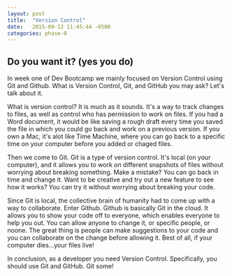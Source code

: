 ```yaml
---
layout: post
title:  "Version Control"
date:   2015-09-12 11:45:44 -0500
categories: phase-0
---
```


## Do you want it? (yes you do)

In week one of Dev Bootcamp we mainly focused on Version Control using Git and Github.  What is Version Control, Git, and GitHub you may ask?  Let's talk about it.

What is version control?  It is much as it sounds. It's a way to track changes to files, as well as control who has permission to work on files.  If you had a Word document, it would be like saving a rough draft every time you saved the file in which you could go back and work on a previous version. If you own a Mac, it's alot like Time Machine, where you can go back to a specific time on your computer before you added or chaged files.

Then we come to Git. Git is a type of version control. It's local (on your computer), and it allows you to work on different snapshots of files without worrying about breaking something.  Make a mistake?  You can go back in time and change it.  Want to be creative and try out a new feature to see how it works?  You can try it without worrying about breaking your code.

Since Git is local, the collective brain of humanity had to come up with a way to collaborate.  Enter Github. Github is basically Git in the cloud. It allows you to show your code off to everyone, which enables everyone to help you out.  You can allow anyone to change it, or specific people, or noone. The great thing is people can make suggestions to your code and you can collaborate on the change before allowing it. Best of all, if your computer dies...your files live!

In conclusion, as a developer you need Version Control. Specifically, you should use Git and GitHub.  Git some!